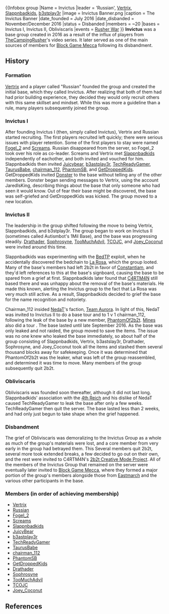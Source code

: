 {{Infobox group
|Name = Invictus
|leader = 'Russian', [Vertrix](https://2b2t.miraheze.org/wiki/Vertrix), [Slappnbadkids](https://2b2t.miraheze.org/wiki/Slappnbadkids), [b3stplay3r](https://2b2t.miraheze.org/wiki/b3stplay3r)
|image = Invictus Banner.png
|caption = The Invictus Banner
|date_founded = July 2016
|date_disbanded = November/December 2016
|status = Disbanded
|members = ~20
|bases = Invictus I, Invictus II, Obliviscaris
|events = [Rusher War](https://2b2t.miraheze.org/wiki/Rusher_War)
}}
**Invictus** was a base group created in 2016 as a result of the influx of players from [TheCampingRusher](https://2b2t.miraheze.org/wiki/TheCampingRusher)'s video series. It later served as one of the main sources of members for [Block Game Mecca](https://2b2t.miraheze.org/wiki/Block_Game_Mecca) following its disbandment.
## History
### Formation
[Vertrix](https://2b2t.miraheze.org/wiki/Vertrix) and a player called "Russian" founded the group and created the initial base, which they called Invictus. After realizing that both of them had had prior building experience, they decided they would only recruit others with this same skillset and mindset. While this was more a guideline than a rule, many players subsequently joined the group.

### Invictus I
After founding Invictus I (then, simply called Invictus), Vertrix and Russian started recruiting. The first players recruited left quickly; there were serious issues with player retention. Some of the first players to stay were named [Fogel_2](https://2b2t.miraheze.org/wiki/Fogel_2) and [Screams](https://2b2t.miraheze.org/wiki/Screams). Russian disappeared from the server, so Fogel_2 took over his role as co-leader. Screams and Vertrix met [Slappnbadkids](https://2b2t.miraheze.org/wiki/Slappnbadkids) independently of eachother, and both invited and vouched for him. Slappnbadkids then invited [Juicybear](https://2b2t.miraheze.org/wiki/Juicybear), [b3astplay3r](https://2b2t.miraheze.org/wiki/b3astplay3r), [TechReadyGamer](https://2b2t.miraheze.org/wiki/TechReadyGamer), [TaurusBabe](https://2b2t.miraheze.org/wiki/TaurusBabe), [chairman_112](https://2b2t.miraheze.org/wiki/chairman_112), [PhantomSB](https://2b2t.miraheze.org/wiki/PhantomSB), and [GetDroppedKids](https://2b2t.miraheze.org/wiki/GetDroppedKids). GetDroppedKids invited [Donster](https://2b2t.miraheze.org/wiki/Donster) to the base without telling any of the other members. Donster began sending messages to Vertrix, using the account JaredIsKing, describing things about the base that only someone who had seen it would know. Out of fear their base might be discovered, the base was self-griefed and GetDroppedKids was kicked. The group moved to a new location.

### Invictus II
The leadership in the group shifted following the move to being Vertrix, Slappnbadkids, and b3stplay3r. The group began to work on Invictus II (sometimes called Autismbot's 1Mil Base), and the base was progressing steadily. [Drathader](https://2b2t.miraheze.org/wiki/Drathader), [Sophrosyne](https://2b2t.miraheze.org/wiki/Sophrosyne), [TooMuchAdvil](https://2b2t.miraheze.org/wiki/TooMuchAdvil), [TCOJC](https://2b2t.miraheze.org/wiki/TCOJC), and [Joey_Coconut](https://2b2t.miraheze.org/wiki/Joey_Coconut) were invited around this time.

Slappnbadkids was experimenting with the [BedTP](https://2b2t.miraheze.org/wiki/BedTP) exploit, when he accidentally discovered the bedchain to [La Rosa](https://2b2t.miraheze.org/wiki/La_Rosa), which the group looted. Many of the base's members had left 2b2t in favor of [Constantiam](https://2b2t.miraheze.org/wiki/Constantiam), and they'd left references to this at the base's signboard, causing the base to be spared from a grief at first. Slappnbadkids later found that [C4RTM4N](https://2b2t.miraheze.org/wiki/C4RTM4N) still based there and was unhappy about the removal of the base's materials. He made this known, alerting the Invictus group to the fact that La Rosa was very much still active. As a result, Slappnbadkids decided to grief the base for the name recognition and notoriety.

Chairman_112 insided [NedaT](https://2b2t.miraheze.org/wiki/NedaT)'s faction, [Team Aurora](https://2b2t.miraheze.org/wiki/Team_Aurora). In light of this, NedaT was invited to Invictus II to do a base tour and to 1 v 1 chairman_112, following the leak of the base by a new member, [PhantomOf2b2t](https://2b2t.miraheze.org/wiki/PhantomOf2b2t). [Mines](https://2b2t.miraheze.org/wiki/Mines) also did a tour . The base lasted until late September 2016. As the base was only leaked and not raided, the group moved to save the items. The issue was no one knew who leaked the base immediately, so about half of the group consisting of Slappnbadkids, Vertrix, b3astslay3r, Drathader, Sophrosyne, and Joey_Coconut took all the items and stashed them several thousand blocks away for safekeeping. Once it was determined that PhantomOf2b2t was the leaker, what was left of the group reassembled, and determined it was time to move. Many members of the group subsequently quit 2b2t.

### Obliviscaris
Obliviscaris was founded soon thereafter, although it did not last long. Slappnbadkids' association with the [4th Reich](https://2b2t.miraheze.org/wiki/4th_Reich) and his dislike of NedaT caused TechReadyGamer to leak the base after only a few weeks. TechReadyGamer then quit the server. The base lasted less than 2 weeks, and had only just begun to take shape when the grief happened.

### Disbandment
The grief of Obliviscaris was demoralizing to the Invictus Group as a whole as much of the group's materials were lost, and a core member from very early in the group had betrayed them. This Several members quit 2b2t, several more took extended breaks, a few decided to go out on their own, and the rest were invited to C4RTM4N's [2b2t Creative Mode Project](https://2b2t.miraheze.org/wiki/2b2t_Creative_Mode_Project). All of the members of the Invictus Group that remained on the server were eventually later invited to [Block Game Mecca](https://2b2t.miraheze.org/wiki/Block_Game_Mecca), where they formed a major portion of the group's members alongside those from [Eastmarch](https://2b2t.miraheze.org/wiki/Eastmarch) and the various other participants in the base.

### Members (in order of achieving membership)
* [Vertrix](https://2b2t.miraheze.org/wiki/Vertrix)
* [Russian](https://2b2t.miraheze.org/wiki/Russian)
* [Fogel_2](https://2b2t.miraheze.org/wiki/Fogel_2)
* [Screams](https://2b2t.miraheze.org/wiki/Screams)
* [Slappnbadkids](https://2b2t.miraheze.org/wiki/Slappnbadkids)
* [JuicyBear](https://2b2t.miraheze.org/wiki/JuicyBear)
* [b3astplay3r](https://2b2t.miraheze.org/wiki/b3astplay3r)
* [TechReadyGamer](https://2b2t.miraheze.org/wiki/TechReadyGamer)
* [TaurusBabe](https://2b2t.miraheze.org/wiki/TaurusBabe)
* [chairman_112](https://2b2t.miraheze.org/wiki/chairman_112)
* [PhantomSB](https://2b2t.miraheze.org/wiki/PhantomSB)
* [GetDroppedKids](https://2b2t.miraheze.org/wiki/GetDroppedKids)
* [Drathader](https://2b2t.miraheze.org/wiki/Drathader)
* [Sophrosyne](https://2b2t.miraheze.org/wiki/Sophrosyne)
* [TooMuchAdvil](https://2b2t.miraheze.org/wiki/TooMuchAdvil)
* [TCOJC](https://2b2t.miraheze.org/wiki/TCOJC)
* [Joey_Coconut](https://2b2t.miraheze.org/wiki/Joey_Coconut)

## References